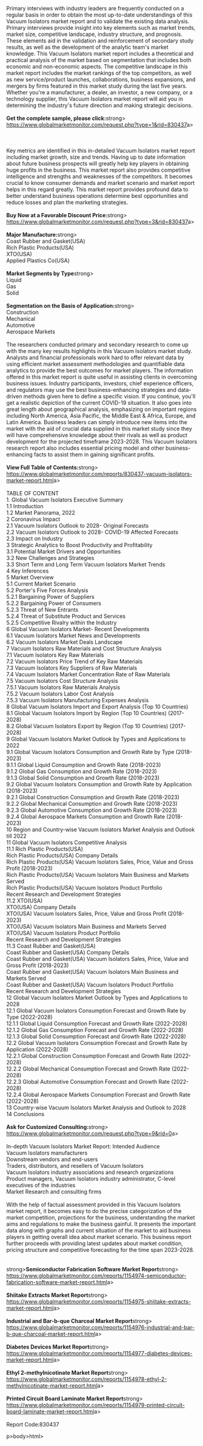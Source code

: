 <html><body><p><br /><br />Primary interviews with industry leaders are frequently conducted on a regular basis in order to obtain the most up-to-date understandings of this Vacuum Isolators market report and to validate the existing data analysis. Primary interviews provide insight into key elements such as market trends, market size, competitive landscape, industry structure, and prognosis. These elements aid in the validation and reinforcement of secondary study results, as well as the development of the analytic team's market knowledge. This Vacuum Isolators market report includes a theoretical and practical analysis of the market based on segmentation that includes both economic and non-economic aspects. The competitive landscape in this market report includes the market rankings of the top competitors, as well as new service/product launches, collaborations, business expansions, and mergers by firms featured in this market study during the last five years. Whether you're a manufacturer, a dealer, an investor, a new company, or a technology supplier, this Vacuum Isolators market report will aid you in determining the industry's future direction and making strategic decisions.<br /><br /><strong>Get the complete sample, please click:</strong>strong><br /><a href="https://www.globalmarketmonitor.com/request.php?type=1&amp;rid=830437">https://www.globalmarketmonitor.com/request.php?type=1&amp;rid=830437</a>a><br /><br />  <br /><br />Key metrics are identified in this in-detailed Vacuum Isolators market report including market growth, size and trends. Having up to date information about future business prospects will greatly help key players in obtaining huge profits in the business. This market report also provides competitive intelligence and strengths and weaknesses of the competitors. It becomes crucial to know consumer demands and market scenario and market report helps in this regard greatly. This market report provides profound data to better understand business operations determine best opportunities and reduce losses and plan the marketing strategies. <br /><br /><strong>Buy Now at a Favorable Discount Price:</strong>strong><br /><a href="https://www.globalmarketmonitor.com/request.php?type=3&amp;rid=830437">https://www.globalmarketmonitor.com/request.php?type=3&amp;rid=830437</a>a><br /><br /><strong>Major Manufacture:</strong>strong><br /> Coast Rubber and Gasket(USA) <br />Rich Plastic Products(USA) <br />XTO(USA) <br />Applied Plastics Co(USA) <br /><br /><strong>Market Segments by Type</strong>strong><br />Liquid <br />Gas <br />Solid <br /><br /><strong>Segmentation on the Basis of Application:</strong>strong><br />Construction <br />Mechanical <br />Automotive <br />Aerospace Markets <br /><br />The researchers conducted primary and secondary research to come up with the many key results highlights in this Vacuum Isolators market study. Analysts and financial professionals work hard to offer relevant data by using efficient market assessment methodologies and quantifiable data analytics to provide the best outcomes for market players. The information offered in this market report is quite useful in assisting clients in overcoming business issues. Industry participants, investors, chief experience officers, and regulators may use the best business-enhancing strategies and data-driven methods given here to define a specific vision. If you continue, you'll get a realistic depiction of the current COVID-19 situation. It also goes into great length about geographical analysis, emphasizing on important regions including North America, Asia Pacific, the Middle East &amp; Africa, Europe, and Latin America. Business leaders can simply introduce new items into the market with the aid of crucial data supplied in this market study since they will have comprehensive knowledge about their rivals as well as product development for the projected timeframe 2023-2028. This Vacuum Isolators research report also includes essential pricing model and other business-enhancing facts to assist them in gaining significant profits.<br /><br /><strong>View Full Table of Contents:</strong>strong><br /><a href="https://www.globalmarketmonitor.com/reports/830437-vacuum-isolators-market-report.html">https://www.globalmarketmonitor.com/reports/830437-vacuum-isolators-market-report.html</a>a><br /><br />TABLE OF CONTENT<br />1. Global Vacuum Isolators Executive Summary<br />1.1 Introduction<br />1.2 Market Panorama, 2022<br />2 Coronavirus Impact<br />2.1 Vacuum Isolators Outlook to 2028- Original Forecasts<br />2.2 Vacuum Isolators Outlook to 2028- COVID-19 Affected Forecasts<br />2.3 Impact on Industry<br />3 Strategic Analytics to Boost Productivity and Profitability<br />3.1 Potential Market Drivers and Opportunities<br />3.2 New Challenges and Strategies<br />3.3 Short Term and Long Term Vacuum Isolators Market Trends<br />4 Key Inferences<br />5 Market Overview<br />5.1 Current Market Scenario<br />5.2 Porter's Five Forces Analysis<br />5.2.1 Bargaining Power of Suppliers<br />5.2.2 Bargaining Power of Consumers<br />5.2.3 Threat of New Entrants<br />5.2.4 Threat of Substitute Product and Services<br />5.2.5 Competitive Rivalry within the Industry<br />6 Global Vacuum Isolators Market- Recent Developments<br />6.1 Vacuum Isolators Market News and Developments<br />6.2 Vacuum Isolators Market Deals Landscape<br />7 Vacuum Isolators Raw Materials and Cost Structure Analysis<br />7.1 Vacuum Isolators Key Raw Materials<br />7.2 Vacuum Isolators Price Trend of Key Raw Materials<br />7.3 Vacuum Isolators Key Suppliers of Raw Materials<br />7.4 Vacuum Isolators Market Concentration Rate of Raw Materials<br />7.5 Vacuum Isolators Cost Structure Analysis<br />7.5.1 Vacuum Isolators Raw Materials Analysis<br />7.5.2 Vacuum Isolators Labor Cost Analysis<br />7.5.3 Vacuum Isolators Manufacturing Expenses Analysis<br />8 Global Vacuum Isolators Import and Export Analysis (Top 10 Countries)<br />8.1 Global Vacuum Isolators Import by Region (Top 10 Countries) (2017-2028)<br />8.2 Global Vacuum Isolators Export by Region (Top 10 Countries) (2017-2028)<br />9 Global Vacuum Isolators Market Outlook by Types and Applications to 2022<br />9.1 Global Vacuum Isolators Consumption and Growth Rate by Type (2018-2023)<br />9.1.1 Global Liquid Consumption and Growth Rate (2018-2023)<br />9.1.2 Global Gas Consumption and Growth Rate (2018-2023)<br />9.1.3 Global Solid Consumption and Growth Rate (2018-2023)<br />9.2 Global Vacuum Isolators Consumption and Growth Rate by Application (2018-2023)<br />9.2.1  Global Construction Consumption and Growth Rate (2018-2023)<br />9.2.2  Global Mechanical Consumption and Growth Rate (2018-2023)<br />9.2.3  Global Automotive Consumption and Growth Rate (2018-2023)<br />9.2.4  Global Aerospace Markets Consumption and Growth Rate (2018-2023)<br />10 Region and Country-wise Vacuum Isolators Market Analysis and Outlook till 2022<br />11 Global Vacuum Isolators Competitive Analysis<br />11.1 Rich Plastic Products(USA)<br />Rich Plastic Products(USA) Company Details<br />Rich Plastic Products(USA) Vacuum Isolators Sales, Price, Value and Gross Profit (2018-2023)<br />Rich Plastic Products(USA) Vacuum Isolators Main Business and Markets Served<br />Rich Plastic Products(USA) Vacuum Isolators Product Portfolio<br />Recent Research and Development Strategies<br />11.2 XTO(USA)<br />XTO(USA) Company Details<br />XTO(USA) Vacuum Isolators Sales, Price, Value and Gross Profit (2018-2023)<br />XTO(USA) Vacuum Isolators Main Business and Markets Served<br />XTO(USA) Vacuum Isolators Product Portfolio<br />Recent Research and Development Strategies<br />11.3 Coast Rubber and Gasket(USA)<br />Coast Rubber and Gasket(USA) Company Details<br />Coast Rubber and Gasket(USA) Vacuum Isolators Sales, Price, Value and Gross Profit (2018-2023)<br />Coast Rubber and Gasket(USA) Vacuum Isolators Main Business and Markets Served<br />Coast Rubber and Gasket(USA) Vacuum Isolators Product Portfolio<br />Recent Research and Development Strategies<br />12 Global Vacuum Isolators Market Outlook by Types and Applications to 2028<br />12.1 Global Vacuum Isolators Consumption Forecast and Growth Rate by Type (2022-2028)<br />12.1.1 Global Liquid Consumption Forecast and Growth Rate (2022-2028)<br />12.1.2 Global Gas Consumption Forecast and Growth Rate (2022-2028)<br />12.1.3 Global Solid Consumption Forecast and Growth Rate (2022-2028)<br />12.2 Global Vacuum Isolators Consumption Forecast and Growth Rate by Application (2022-2028)<br />12.2.1 Global Construction Consumption Forecast and Growth Rate (2022-2028)<br />12.2.2 Global Mechanical Consumption Forecast and Growth Rate (2022-2028)<br />12.2.3 Global Automotive Consumption Forecast and Growth Rate (2022-2028)<br />12.2.4 Global Aerospace Markets Consumption Forecast and Growth Rate (2022-2028)<br />13 Country-wise Vacuum Isolators Market Analysis and Outlook to 2028<br />14 Conclusions<br /><br /><strong>Ask for Customized Consulting:</strong>strong><br /><a href="https://www.globalmarketmonitor.com/request.php?type=9&amp;rid=0">https://www.globalmarketmonitor.com/request.php?type=9&amp;rid=0</a>a><br /><br />In-depth Vacuum Isolators Market Report: Intended Audience<br />Vacuum Isolators manufacturers<br />Downstream vendors and end-users<br />Traders, distributors, and resellers of Vacuum Isolators<br />Vacuum Isolators industry associations and research organizations<br />Product managers, Vacuum Isolators industry administrator, C-level executives of the industries<br />Market Research and consulting firms<br /><br />With the help of factual assessment provided in this Vacuum Isolators market report, it becomes easy to do the precise categorization of the market competition, projections for the business, understanding the market aims and regulations to make the business gainful. It presents the important data along with graphs and current situation of the market to aid business players in getting overall idea about market scenario. This business report further proceeds with providing latest updates about market condition, pricing structure and competitive forecasting for the time span 2023-2028. <br /><br /><strong><br /></strong>strong><strong>Semiconductor Fabrication Software Market Report</strong>strong><br /><a href="https://www.globalmarketmonitor.com/reports/1154974-semiconductor-fabrication-software-market-report.html">https://www.globalmarketmonitor.com/reports/1154974-semiconductor-fabrication-software-market-report.html</a>a><br /><br /><strong>Shiitake Extracts Market Report</strong>strong><br /><a href="https://www.globalmarketmonitor.com/reports/1154975-shiitake-extracts-market-report.html">https://www.globalmarketmonitor.com/reports/1154975-shiitake-extracts-market-report.html</a>a><br /><br /><strong>Industrial and Bar-b-que Charcoal Market Report</strong>strong><br /><a href="https://www.globalmarketmonitor.com/reports/1154976-industrial-and-bar-b-que-charcoal-market-report.html">https://www.globalmarketmonitor.com/reports/1154976-industrial-and-bar-b-que-charcoal-market-report.html</a>a><br /><br /><strong>Diabetes Devices Market Report</strong>strong><br /><a href="https://www.globalmarketmonitor.com/reports/1154977-diabetes-devices-market-report.html">https://www.globalmarketmonitor.com/reports/1154977-diabetes-devices-market-report.html</a>a><br /><br /><strong>Ethyl 2-methylnicotinate Market Report</strong>strong><br /><a href="https://www.globalmarketmonitor.com/reports/1154978-ethyl-2-methylnicotinate-market-report.html">https://www.globalmarketmonitor.com/reports/1154978-ethyl-2-methylnicotinate-market-report.html</a>a><br /><br /><strong>Printed Circuit Board Laminate Market Report</strong>strong><br /><a href="https://www.globalmarketmonitor.com/reports/1154979-printed-circuit-board-laminate-market-report.html">https://www.globalmarketmonitor.com/reports/1154979-printed-circuit-board-laminate-market-report.html</a>a><br /><br />Report Code:830437</p>p></body>body></html>html></p></body></html>
